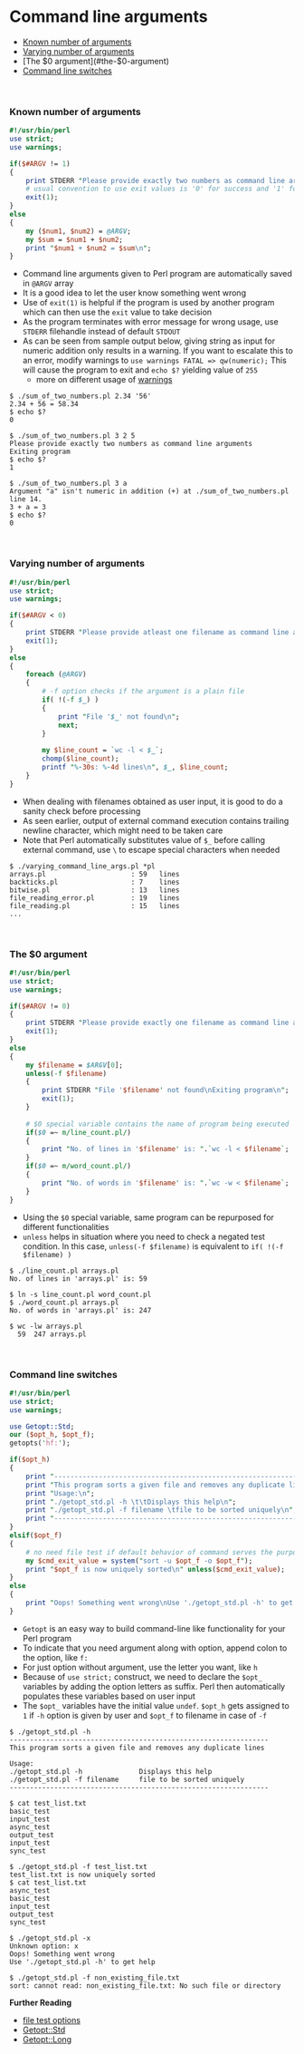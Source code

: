 # <a name="command-line-arguments"></a>Command line arguments

* [Known number of arguments](#known-number-of-arguments)
* [Varying number of arguments](#varying-number-of-arguments)
* [The $0 argument](#the-$0-argument)
* [Command line switches](#command-line-switches)


<br>

### <a name="known-number-of-arguments"></a>Known number of arguments

```perl
#!/usr/bin/perl
use strict;
use warnings;

if($#ARGV != 1)
{
    print STDERR "Please provide exactly two numbers as command line arguments\nExiting program\n";
    # usual convention to use exit values is '0' for success and '1' for error
    exit(1);
}
else
{
    my ($num1, $num2) = @ARGV;
    my $sum = $num1 + $num2;
    print "$num1 + $num2 = $sum\n";
}
```

* Command line arguments given to Perl program are automatically saved in `@ARGV` array
* It is a good idea to let the user know something went wrong
* Use of `exit(1)` is helpful if the program is used by another program which can then use the `exit` value to take decision
* As the program terminates with error message for wrong usage, use `STDERR` filehandle instead of default `STDOUT`
* As can be seen from sample output below, giving string as input for numeric addition only results in a warning. If you want to escalate this to an error, modify warnings to `use warnings FATAL => qw(numeric);` This will cause the program to exit and `echo $?` yielding value of `255`
    * more on different usage of [warnings](https://metacpan.org/pod/warnings)

```
$ ./sum_of_two_numbers.pl 2.34 '56' 
2.34 + 56 = 58.34
$ echo $?
0

$ ./sum_of_two_numbers.pl 3 2 5
Please provide exactly two numbers as command line arguments
Exiting program
$ echo $?
1

$ ./sum_of_two_numbers.pl 3 a
Argument "a" isn't numeric in addition (+) at ./sum_of_two_numbers.pl line 14.
3 + a = 3
$ echo $?
0
```

<br>

### <a name="varying-number-of-arguments"></a>Varying number of arguments

```perl
#!/usr/bin/perl
use strict;
use warnings;

if($#ARGV < 0)
{
    print STDERR "Please provide atleast one filename as command line argument\nExiting program\n";
    exit(1);
}
else
{
    foreach (@ARGV)
    {
        # -f option checks if the argument is a plain file
        if( !(-f $_) )
        {
            print "File '$_' not found\n";
            next;
        }
        
        my $line_count = `wc -l < $_`;
        chomp($line_count);
        printf "%-30s: %-4d lines\n", $_, $line_count;
    }
}
```

* When dealing with filenames obtained as user input, it is good to do a sanity check before processing
* As seen earlier, output of external command execution contains trailing newline character, which might need to be taken care
* Note that Perl automatically substitutes value of `$_` before calling external command, use `\` to escape special characters when needed

```
$ ./varying_command_line_args.pl *pl
arrays.pl                     : 59   lines
backticks.pl                  : 7    lines
bitwise.pl                    : 13   lines
file_reading_error.pl         : 19   lines
file_reading.pl               : 15   lines
...
```

<br>

### <a name="the-$0-argument"></a>The $0 argument

```perl
#!/usr/bin/perl
use strict;
use warnings;

if($#ARGV != 0)
{
    print STDERR "Please provide exactly one filename as command line argument\nExiting program\n";
    exit(1);
}
else
{
    my $filename = $ARGV[0];
    unless(-f $filename)
    {
        print STDERR "File '$filename' not found\nExiting program\n";
        exit(1);
    }
    
    # $0 special variable contains the name of program being executed
    if($0 =~ m/line_count.pl/)
    {
        print "No. of lines in '$filename' is: ".`wc -l < $filename`;
    }
    if($0 =~ m/word_count.pl/)
    {
        print "No. of words in '$filename' is: ".`wc -w < $filename`;
    }
}
```

* Using the `$0` special variable, same program can be repurposed for different functionalities
* `unless` helps in situation where you need to check a negated test condition. In this case, `unless(-f $filename)` is equivalent to `if( !(-f $filename) )`

```
$ ./line_count.pl arrays.pl
No. of lines in 'arrays.pl' is: 59

$ ln -s line_count.pl word_count.pl
$ ./word_count.pl arrays.pl
No. of words in 'arrays.pl' is: 247

$ wc -lw arrays.pl
  59  247 arrays.pl
```

<br>

### <a name="command-line-switches"></a>Command line switches

```perl
#!/usr/bin/perl
use strict;
use warnings;

use Getopt::Std;
our ($opt_h, $opt_f);
getopts('hf:');

if($opt_h)
{
    print "----------------------------------------------------------------\n";
    print "This program sorts a given file and removes any duplicate lines\n\n";
    print "Usage:\n";
    print "./getopt_std.pl -h \t\tDisplays this help\n";
    print "./getopt_std.pl -f filename \tfile to be sorted uniquely\n";
    print "----------------------------------------------------------------\n";
}
elsif($opt_f)
{
    # no need file test if default behavior of command serves the purpose
    my $cmd_exit_value = system("sort -u $opt_f -o $opt_f");
    print "$opt_f is now uniquely sorted\n" unless($cmd_exit_value);
}
else
{
    print "Oops! Something went wrong\nUse './getopt_std.pl -h' to get help\n";
}
```

* `Getopt` is an easy way to build command-line like functionality for your Perl program
* To indicate that you need argument along with option, append colon to the option, like `f:`
* For just option without argument, use the letter you want, like `h`
* Because of `use strict;` construct, we need to declare the `$opt_` variables by adding the option letters as suffix. Perl then automatically populates these variables based on user input
* The `$opt_` variables have the initial value `undef`. `$opt_h` gets assigned to `1` if `-h` option is given by user and `$opt_f` to filename in case of `-f`

```
$ ./getopt_std.pl -h
----------------------------------------------------------------
This program sorts a given file and removes any duplicate lines

Usage:
./getopt_std.pl -h 		        Displays this help
./getopt_std.pl -f filename 	file to be sorted uniquely
----------------------------------------------------------------

$ cat test_list.txt
basic_test
input_test
async_test
output_test
input_test
sync_test

$ ./getopt_std.pl -f test_list.txt
test_list.txt is now uniquely sorted
$ cat test_list.txt
async_test
basic_test
input_test
output_test
sync_test

$ ./getopt_std.pl -x
Unknown option: x
Oops! Something went wrong
Use './getopt_std.pl -h' to get help

$ ./getopt_std.pl -f non_existing_file.txt
sort: cannot read: non_existing_file.txt: No such file or directory
```

**Further Reading**

* [file test options](http://perldoc.perl.org/functions/-X.html)
* [Getopt::Std](http://perldoc.perl.org/Getopt/Std.html)
* [Getopt::Long](http://perldoc.perl.org/Getopt/Long.html)

